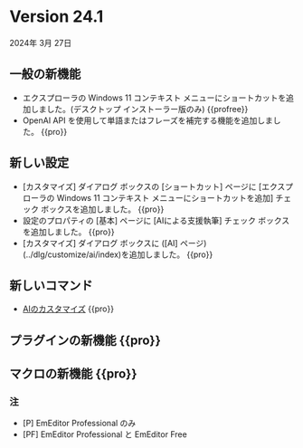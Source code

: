 # Version 24.1

2024年 3月 27日

## 一般の新機能

- エクスプローラの Windows 11 コンテキスト メニューにショートカットを追加しました。(デスクトップ インストーラー版のみ)  {{profree}}
- OpenAI API を使用して単語またはフレーズを補完する機能を追加しました。 {{pro}}

## 新しい設定

- [カスタマイズ] ダイアログ ボックスの [ショートカット] ページに [エクスプローラの Windows 11 コンテキスト メニューにショートカットを追加] チェック ボックスを追加しました。  {{pro}}
- 設定のプロパティの [基本] ページに [AIによる支援執筆] チェック ボックスを追加しました。 {{pro}}
- [カスタマイズ] ダイアログ ボックスに ([AI] ページ)(../dlg/customize/ai/index)を追加しました。 {{pro}}

## 新しいコマンド

- [AIのカスタマイズ]() {{pro}}

## プラグインの新機能 {{pro}}


## マクロの新機能 {{pro}}


### 注

- \[P\] EmEditor Professional のみ
- \[PF\] EmEditor Professional と EmEditor Free
